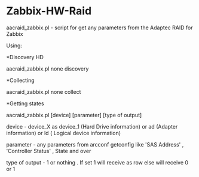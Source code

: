 # Zabbix-HW-Raid
aacraid_zabbix.pl - script for get any parameters from the Adaptec RAID  for Zabbix

Using:

*Discovery HD

aacraid_zabbix.pl none discovery

*Collecting

aacraid_zabbix.pl none collect

*Getting states

aacraid_zabbix.pl [device] [parameter] [type of output]

device - device_X   as device_1 (Hard Drive information) or ad (Adapter information) or ld ( Logical device information)

parameter - any parameters from arcconf getconfig  like 'SAS Address' , 'Controller Status' , State and over

type of output - 1 or nothing . If set  1 will receive as row else will receive 0 or 1
